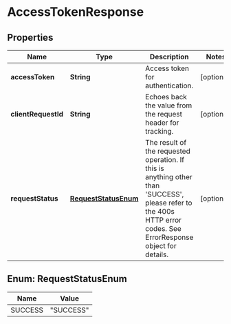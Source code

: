 
# AccessTokenResponse

## Properties
Name | Type | Description | Notes
------------ | ------------- | ------------- | -------------
**accessToken** | **String** | Access token for authentication. |  [optional]
**clientRequestId** | **String** | Echoes back the value from the request header for tracking. |  [optional]
**requestStatus** | [**RequestStatusEnum**](#RequestStatusEnum) | The result of the requested operation. If this is anything other than &#39;SUCCESS&#39;, please refer to the 400s HTTP error codes. See ErrorResponse object for details. |  [optional]


<a name="RequestStatusEnum"></a>
## Enum: RequestStatusEnum
Name | Value
---- | -----
SUCCESS | &quot;SUCCESS&quot;



